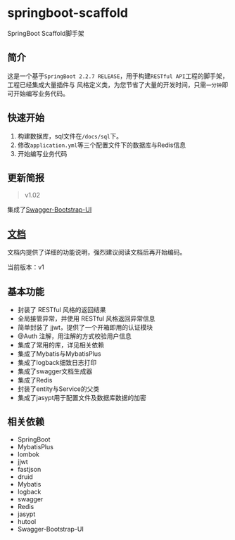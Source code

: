 # springboot-scaffold

SpringBoot Scaffold脚手架

## 简介

这是一个基于`SpringBoot 2.2.7 RELEASE`，用于构建`RESTful API`工程的脚手架，工程已经集成大量插件与
风格定义类，为您节省了大量的开发时间，只需`一分钟`即可开始编写业务代码。

## 快速开始

1. 构建数据库，sql文件在`/docs/sql`下。
2. 修改`application.yml`等三个配置文件下的数据库与Redis信息
3. 开始编写业务代码

## 更新简报

> v1.02
>
集成了[Swagger-Bootstrap-UI](https://github.com/xiaoymin/Swagger-Bootstrap-UI)



## [文档](./docs/index.md)

文档内提供了详细的功能说明，强烈建议阅读文档后再开始编码。


当前版本：v1

## 基本功能

- 封装了 RESTful 风格的返回结果
- 全局接管异常，并使用 RESTful 风格返回异常信息
- 简单封装了 jjwt，提供了一个开箱即用的认证模块
- @Auth 注解，用注解的方式校验用户信息
- 集成了常用的库，详见相关依赖
- 集成了Mybatis与MybatisPlus
- 集成了logback细致日志打印
- 集成了swagger文档生成器
- 集成了Redis
- 封装了entity与Service的父类
- 集成了jasypt用于配置文件及数据库数据的加密

## 相关依赖

- SpringBoot
- MybatisPlus
- lombok
- jjwt
- fastjson
- druid
- Mybatis
- logback
- swagger
- Redis
- jasypt
- hutool
- Swagger-Bootstrap-UI

